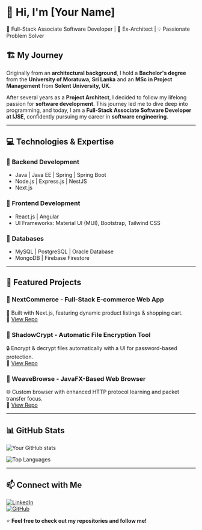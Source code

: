 # 👋 Hi, I'm [Your Name]  
🚀 Full-Stack Associate Software Developer | 🎯 Ex-Architect | 💡 Passionate Problem Solver  

## 🏗️ My Journey  
Originally from an **architectural background**, I hold a **Bachelor's degree** from the **University of Moratuwa, Sri Lanka** and an **MSc in Project Management** from **Solent University, UK**.  

After several years as a **Project Architect**, I decided to follow my lifelong passion for **software development**. This journey led me to dive deep into programming, and today, I am a **Full-Stack Associate Software Developer at IJSE**, confidently pursuing my career in **software engineering**.  

---

## 💻 Technologies & Expertise  

### 🔹 **Backend Development**  
- Java | Java EE | Spring | Spring Boot  
- Node.js | Express.js | NestJS  
- Next.js  

### 🔹 **Frontend Development**  
- React.js | Angular  
- UI Frameworks: Material UI (MUI), Bootstrap, Tailwind CSS  

### 🔹 **Databases**  
- MySQL | PostgreSQL | Oracle Database  
- MongoDB | Firebase Firestore  

---

## 🚀 Featured Projects  

### **🔹 NextCommerce** - Full-Stack E-commerce Web App  
🛒 Built with Next.js, featuring dynamic product listings & shopping cart.  
🔗 [View Repo](https://github.com/LahiruLiyanage/NextCommerce)  

### **🔹 ShadowCrypt** - Automatic File Encryption Tool  
🔒 Encrypt & decrypt files automatically with a UI for password-based protection.  
🔗 [View Repo](https://github.com/LahiruLiyanage/ShadowCrypt)  

### **🔹 WeaveBrowse** - JavaFX-Based Web Browser  
🌐 Custom browser with enhanced HTTP protocol learning and packet transfer focus.  
🔗 [View Repo](https://github.com/LahiruLiyanage/WeaveBrowse)  

---

## 📊 GitHub Stats  

![Your GitHub stats](https://github-readme-stats.vercel.app/api?username=LahiruLiyanage&show_icons=true&theme=radical)  

![Top Languages](https://github-readme-stats.vercel.app/api/top-langs/?username=yLahiruLiyanage&layout=compact&theme=tokyonight)  

---

## 📫 Connect with Me  

[![LinkedIn](https://img.shields.io/badge/LinkedIn-0A66C2?style=for-the-badge&logo=linkedin&logoColor=white)](https://linkedin.com/in/liyanage-lahiru)  
[![GitHub](https://img.shields.io/badge/GitHub-181717?style=for-the-badge&logo=github&logoColor=white)](https://github.com/LahiruLiyanage)  

⭐ **Feel free to check out my repositories and follow me!**  


<!--
**LahiruLiyanage/LahiruLiyanage** is a ✨ _special_ ✨ repository because its `README.md` (this file) appears on your GitHub profile.

Here are some ideas to get you started:

- 🔭 I’m currently working on ...
- 🌱 I’m currently learning ...
- 👯 I’m looking to collaborate on ...
- 🤔 I’m looking for help with ...
- 💬 Ask me about ...
- 📫 How to reach me: ...
- 😄 Pronouns: ...
- ⚡ Fun fact: ...
-->
